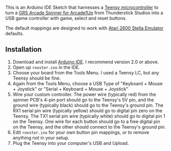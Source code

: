 This is an Arduino IDE Sketch that harnesses a [Teensy microcontroller](https://www.pjrc.com/teensy/) to turn a [GRS Arcade Spinner for Arcade1Up](https://thunderstickstudio.com/products/grs-arcade-spinner) from Thunderstick Studios into a USB game controller with game, select and reset buttons.

The default mappings are designed to work with [Atari 2600 Stella Emulator](https://stella-emu.github.io/) defaults.

## Installation

  1. Download and install [Arduino IDE](https://www.arduino.cc/en/software). I recommend version 2.0 or above.
  1. Open up `rooster.ino` in the IDE.
  1. Choose your board from the Tools Menu. I used a Teensy LC, but any Teensy should be fine.
  1. Again from the Tools Menu, choose a USB Type of "Keyboard + Mouse + Joystick" or "Serial + Keyboard + Mouse + Joystick"
  1. Wire your custom controller. The power wire (typically red) from the spinner PCB's 4-pin port should go to the Teensy's 5V pin, and the ground wire (typically black) should go to the Teensy's ground pin. The RX1 serial pin wire (typically yellow) should go to digital pin zero on the Teensy. The TX1 serial pin wire (typically white) should go to digital pin 1 on the Teensy. One wire for each button should go to a free digital pin on the Teensy, and the other should connect to the Teensy's ground pin.
  1. Edit `rooster.ino` for your own button pin mappings, or to remove anything not in your setup.
  1. Plug the Teensy into your computer's USB and Upload. 